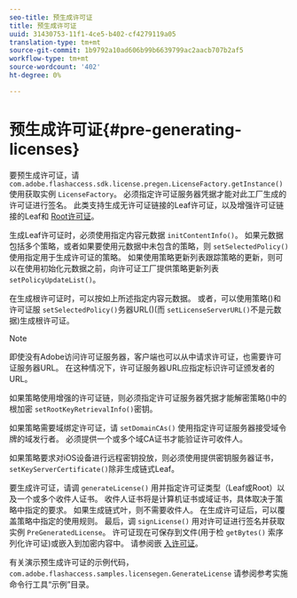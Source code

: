 ```yaml
---
seo-title: 预生成许可证
title: 预生成许可证
uuid: 31430753-11f1-4ce5-b402-cf4279119a05
translation-type: tm+mt
source-git-commit: 1b9792a10ad606b99b6639799ac2aacb707b2af5
workflow-type: tm+mt
source-wordcount: '402'
ht-degree: 0%

---
```



# 预生成许可证{#pre-generating-licenses}

要预生成许可证，请 `com.adobe.flashaccess.sdk.license.pregen.LicenseFactory.getInstance()` 使用获取实例 `LicenseFactory`。 必须指定许可证服务器凭据才能对此工厂生成的许可证进行签名。 此类支持生成无许可证链接的Leaf许可证，以及增强许可证链接的Leaf和 [Root许可证](../../aaxs-protecting-content/content-introduction/content-usage-rules/content-other-policy-options/content-enhanced-license-chaining.md)。

生成Leaf许可证时，必须使用指定内容元数据 `initContentInfo()`。 如果元数据包括多个策略，或者如果要使用元数据中未包含的策略，则 `setSelectedPolicy()` 使用指定用于生成许可证的策略。 如果使用策略更新列表跟踪策略的更新，则可以在使用初始化元数据之前，向许可证工厂提供策略更新列表 `setPolicyUpdateList()`。

在生成根许可证时，可以按如上所述指定内容元数据。 或者，可以使用策略()和许可证服 `setSelectedPolicy()`务器URL()(而 `setLicenseServerURL()`不是元数据)生成根许可证。

>[!NOTE]
>
>即使没有Adobe访问许可证服务器，客户端也可以从中请求许可证，也需要许可证服务器URL。 在这种情况下，许可证服务器URL应指定标识许可证颁发者的URL。

如果策略使用增强的许可证链，则必须指定许可证服务器凭据才能解密策略()中的根加密 `setRootKeyRetrievalInfo()`密钥。

如果策略需要域绑定许可证，请 `setDomainCAs()` 使用指定许可证服务器接受域令牌的域发行者。 必须提供一个或多个域CA证书才能验证许可收件人。

如果策略要求对iOS设备进行远程密钥投放，则必须使用提供密钥服务器证书， `setKeyServerCertificate()`除非生成链式Leaf。

要生成许可证，请调 `generateLicense()` 用并指定许可证类型（Leaf或Root）以及一个或多个收件人证书。 收件人证书将是计算机证书或域证书，具体取决于策略中指定的要求。 如果生成链式叶，则不需要收件人。 在生成许可证后，可以覆盖策略中指定的使用规则。 最后，调 `signLicense()` 用对许可证进行签名并获取实例 `PreGeneratedLicense`。 许可证现在可保存到文件(用于检 `getBytes()` 索序列化许可证)或嵌入到加密内容中。 请参阅嵌 [入许可证](../../aaxs-protecting-content/content-pre-generating-and-embedded-licenses/content-embedding-licenses.md)。

有关演示预生成许可证的示例代码， `com.adobe.flashaccess.samples.licensegen.GenerateLicense` 请参阅参考实施命令行工具“示例”目录。
